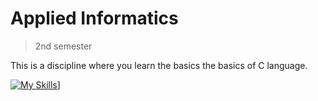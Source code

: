 # Applied Informatics

> 2nd semester

This is a discipline where you learn the basics the basics of C language.

[![My Skills](https://skillicons.dev/icons?i=c)](https://skillicons.dev)]
